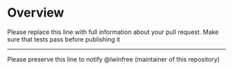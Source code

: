 # Overview

Please replace this line with full information about your pull request. Make sure that tests pass before publishing it

---

Please preserve this line to notify @lwinfree (maintainer of this repository)
